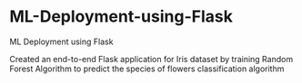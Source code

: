 # ML-Deployment-using-Flask
ML Deployment using Flask

Created an end-to-end Flask application for Iris dataset by training Random Forest Algorithm to predict the species of flowers
classification algorithm